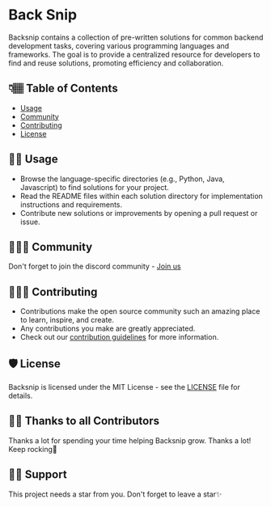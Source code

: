 # Back Snip

Backsnip contains a collection of pre-written solutions for common backend development tasks, covering various programming languages and frameworks. The goal is to provide a centralized resource for developers to find and reuse solutions, promoting efficiency and collaboration.

## 👇🏽 Table of Contents

- [Usage](#usage)
- [Community](#community)
- [Contributing](#contributing)
- [License](#license)

## 👨‍💻 Usage

- Browse the language-specific directories (e.g., Python, Java, Javascript) to find solutions for your project.
- Read the README files within each solution directory for implementation instructions and requirements.
- Contribute new solutions or improvements by opening a pull request or issue.

## 👨‍👩‍👦 Community

Don't forget to join the discord community - [Join us](https://join.slack.com/t/backsnip/shared_invite/zt-2i0qa6xcy-uguNdePbHrI5lbwIOFZuVg)

## 👩🏽‍💻 Contributing

- Contributions make the open source community such an amazing place to learn, inspire, and create.
- Any contributions you make are greatly appreciated.
- Check out our [contribution guidelines](/CONTRIBUTING.md) for more information.

## 🛡️ License

Backsnip is licensed under the MIT License - see the [LICENSE](LICENSE) file for details.

## 💪🏽 Thanks to all Contributors

Thanks a lot for spending your time helping Backsnip grow. Thanks a lot! Keep rocking🍻

## 🙏🏽 Support

This project needs a star️ from you. Don't forget to leave a star✨
